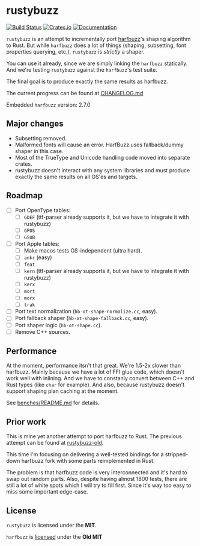 # rustybuzz
[![Build Status](https://travis-ci.org/RazrFalcon/rustybuzz.svg?branch=master)](https://travis-ci.org/RazrFalcon/rustybuzz)
[![Crates.io](https://img.shields.io/crates/v/rustybuzz.svg)](https://crates.io/crates/rustybuzz)
[![Documentation](https://docs.rs/rustybuzz/badge.svg)](https://docs.rs/rustybuzz)

`rustybuzz` is an attempt to incrementally port [harfbuzz](https://github.com/harfbuzz/harfbuzz)'s
shaping algorithm to Rust.
But while `harfbuzz` does a lot of things (shaping, subsetting, font properties querying, etc.),
`rustybuzz` is *strictly* a shaper.

You can use it already, since we are simply linking the `harfbuzz` statically.
And we're testing `rustybuzz` against the `harfbuzz`'s test suite.

The final goal is to produce exactly the same results as harfbuzz.

The current progress can be found at [CHANGELOG.md](./CHANGELOG.md)

Embedded `harfbuzz` version: 2.7.0

## Major changes

- Subsetting removed.
- Malformed fonts will cause an error. HarfBuzz uses fallback/dummy shaper in this case.
- Most of the TrueType and Unicode handling code moved into separate crates.
- rustybuzz doesn't interact with any system libraries and must produce exactly the same
  results on all OS'es and targets.

## Roadmap

- [ ] Port OpenType tables:
  - [ ] `GDEF` (ttf-parser already supports it, but we have to integrate it with rustybuzz)
  - [ ] `GPOS`
  - [ ] `GSUB`
- [ ] Port Apple tables:
  - [ ] Make macos tests OS-independent (ultra hard).
  - [ ] `ankr` (easy)
  - [ ] `feat`
  - [ ] `kern` (ttf-parser already supports it, but we have to integrate it with rustybuzz)
  - [ ] `kerx`
  - [ ] `mort`
  - [ ] `morx`
  - [ ] `trak`
- [ ] Port text normalization (`hb-ot-shape-normalize.cc`, easy).
- [ ] Port fallback shaper (`hb-ot-shape-fallback.cc`, easy).
- [ ] Port shaper logic (`hb-ot-shape.cc`).
- [ ] Remove C++ sources.

## Performance

At the moment, performance itsn't that great. We're 1.5-2x slower than harfbuzz.
Mainly because we have a lot of FFI glue code, which doesn't work well with inlining.
And we have to constanly convert between C++ and Rust types (like `char` for example).
And also, because rustybuzz doesn't support shaping plan caching at the moment.

See [benches/README.md](./benches/README.md) for details.

## Prior work

This is mine yet another attempt to port harfbuzz to Rust.
The previous attempt can be found at [rustybuzz-old](https://github.com/RazrFalcon/rustybuzz-old).

This time I'm focusing on delivering a well-tested bindings for a stripped-down harfbuzz fork
with some parts reimplemented in Rust.

The problem is that harfbuzz code is very interconnected and it's hard to swap out random parts.
Also, despite having almost 1800 tests, there are still a lot of white spots which I will
try to fill first. Since it's way too easy to miss some important edge-case.

## License

`rustybuzz` is licensed under the **MIT**.

`harfbuzz` is [licensed](https://github.com/harfbuzz/harfbuzz/blob/master/COPYING) under the **Old MIT**

